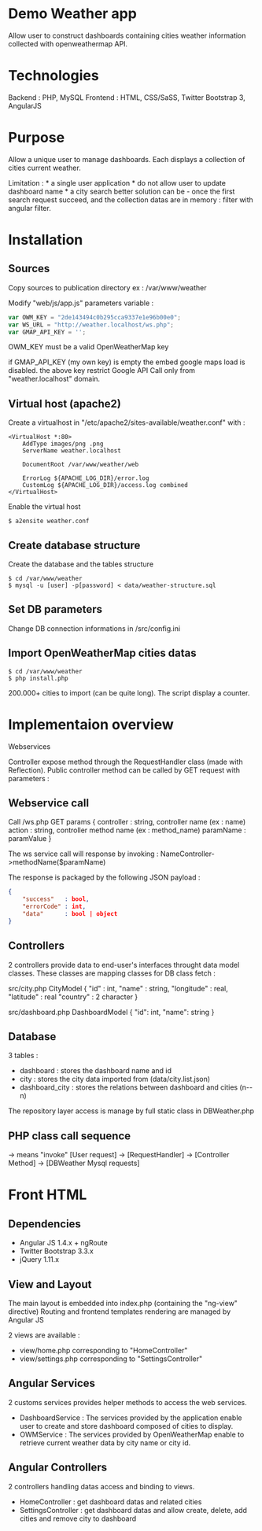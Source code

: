 Demo Weather app
================
Allow user to construct dashboards containing cities weather information collected with openweathermap API.


Technologies
============
Backend : PHP, MySQL
Frontend : HTML, CSS/SaSS, Twitter Bootstrap 3, AngularJS

Purpose
=======
Allow a unique user to manage dashboards. Each displays a collection of cities current weather.

Limitation :
    * a single user application
    * do not allow user to update dashboard name
    * a city search better solution can be
         - once the first search request succeed, and the collection datas are in memory : filter with angular filter.


Installation
============

Sources
-------
Copy sources to publication directory
ex : /var/www/weather

Modify "web/js/app.js" parameters variable :

```javascript
var OWM_KEY = "2de143494c0b295cca9337e1e96b00e0";
var WS_URL = "http://weather.localhost/ws.php";
var GMAP_API_KEY = '';
```

OWM_KEY must be a valid OpenWeatherMap key

if GMAP_API_KEY (my own key) is empty the embed google maps load is disabled.
the above key restrict Google API Call only from "weather.localhost" domain.


Virtual host (apache2)
----------------------

Create a virtualhost in "/etc/apache2/sites-available/weather.conf" with :
```
<VirtualHost *:80>
    AddType images/png .png
    ServerName weather.localhost

    DocumentRoot /var/www/weather/web

    ErrorLog ${APACHE_LOG_DIR}/error.log
    CustomLog ${APACHE_LOG_DIR}/access.log combined
</VirtualHost>
```

Enable the virtual host
```
$ a2ensite weather.conf
```


Create database structure
-------------------------
Create the database and the tables structure
```
$ cd /var/www/weather
$ mysql -u [user] -p[password] < data/weather-structure.sql
```



Set DB parameters
-----------------
Change DB connection informations in /src/config.ini

Import OpenWeatherMap cities datas
----------------------------------
```
$ cd /var/www/weather
$ php install.php
```


200.000+ cities to import (can be quite long).
The script display a counter.

Implementaion overview
======================
Webservices

Controller expose method through the RequestHandler class (made with Reflection).
Public controller method can be called by GET request with parameters :

Webservice call
---------------
Call /ws.php
GET params {
    controller : string, controller name (ex : name)
    action : string, controller method name (ex : method_name)
    paramName : paramValue
}

The ws service call will response by invoking : NameController->methodName($paramName)

The response is packaged by the following JSON payload :
```JSON
{
    "success"   : bool,
    "errorCode" : int,
    "data"      : bool | object
}
```

Controllers
-----------
2 controllers provide data to end-user's interfaces throught data model classes.
These classes are mapping classes for DB class fetch :


src/city.php
CityModel
{
    "id"        : int,
    "name"      : string,
    "longitude" : real,
    "latitude"  : real
    "country"   : 2 character
}

src/dashboard.php
DashboardModel
{
    "id": int,
    "name": string
}


Database
--------
3 tables :
 * dashboard : stores the dashboard name and id
 * city      : stores the city data imported from (data/city.list.json)
 * dashboard_city : stores the relations between dashboard and cities (n--n)

The repository layer access is manage by full static class in DBWeather.php


PHP class call sequence
-----------------------
-> means "invoke"
    [User request] -> [RequestHandler] -> [Controller Method] -> [DBWeather Mysql requests]


Front HTML
==========
Dependencies
------------
 * Angular JS 1.4.x + ngRoute
 * Twitter Bootstrap 3.3.x
 * jQuery 1.11.x

View and Layout
---------------
The main layout is embedded into index.php (containing the "ng-view" directive)
Routing and frontend templates rendering are managed by Angular JS

2 views are available :
 * view/home.php corresponding to "HomeController"
 * view/settings.php corresponding to "SettingsController"


Angular Services
----------------
2 customs services provides helper methods to access the web services.
 * DashboardService : The services provided by the application enable user to create and
   store dashboard composed of cities to display.
 * OWMService : The services provided by OpenWeatherMap enable to retrieve current
   weather data by city name or city id.


Angular Controllers
-------------------
2 controllers handling datas access and binding to views.
 * HomeController : get dashboard datas and related cities
 * SettingsController : get dashboard datas and allow
   create, delete, add cities and remove city to dashboard
